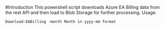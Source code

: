 #Introduction 
This powershell script downloads Azure EA Billing data from the rest API and then load to Blob Storage for further processing. 
Usage: 

`Download-EABilling -month Month in yyyy-mm format`